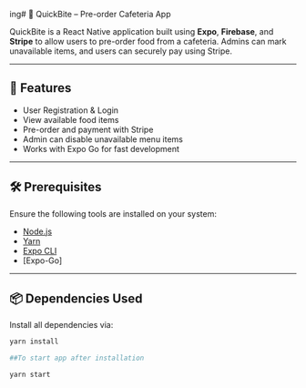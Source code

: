 ing# 🍔 QuickBite – Pre-order Cafeteria App

QuickBite is a React Native application built using **Expo**, **Firebase**, and **Stripe** to allow users to pre-order food from a cafeteria. Admins can mark unavailable items, and users can securely pay using Stripe.

---

## 🚀 Features

- User Registration & Login
- View available food items
- Pre-order and payment with Stripe
- Admin can disable unavailable menu items
- Works with Expo Go for fast development

---

## 🛠 Prerequisites

Ensure the following tools are installed on your system:

- [Node.js](https://nodejs.org/)
- [Yarn](https://classic.yarnpkg.com/lang/en/docs/install/)
- [Expo CLI](https://docs.expo.dev/get-started/installation/)
- [Expo-Go]

---

## 📦 Dependencies Used

Install all dependencies via:

```bash
yarn install

##To start app after installation

yarn start

